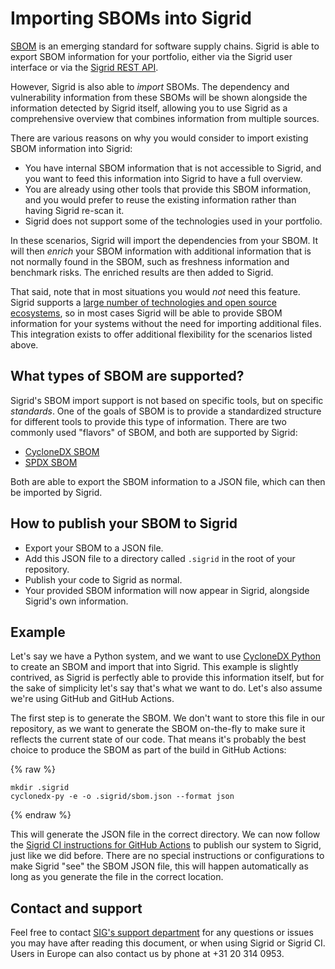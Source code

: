 # Importing SBOMs into Sigrid

[SBOM](https://en.wikipedia.org/wiki/Software_supply_chain) is an emerging standard for software supply chains. Sigrid is able to export SBOM information for your portfolio, either via the Sigrid user interface or via the [Sigrid REST API](sigrid-api-documentation.md).

However, Sigrid is also able to *import* SBOMs. The dependency and vulnerability information from these SBOMs will be shown alongside the information detected by Sigrid itself, allowing you to use Sigrid as a comprehensive overview that combines information from multiple sources.

There are various reasons on why you would consider to import existing SBOM information into Sigrid:

- You have internal SBOM information that is not accessible to Sigrid, and you want to feed this information into Sigrid to have a full overview.
- You are already using other tools that provide this SBOM information, and you would prefer to reuse the existing information rather than having Sigrid re-scan it.
- Sigrid does not support some of the technologies used in your portfolio.

In these scenarios, Sigrid will import the dependencies from your SBOM. It will then *enrich* your SBOM information with additional information that is not normally found in the SBOM, such as freshness information and benchmark risks. The enriched results are then added to Sigrid.

That said, note that in most situations you would *not* need this feature. Sigrid supports a [large number of technologies and open source ecosystems](../reference/technology-support.md), so in most cases Sigrid will be able to provide SBOM information for your systems without the need for importing additional files. This integration exists to offer additional flexibility for the scenarios listed above.

## What types of SBOM are supported?

Sigrid's SBOM import support is not based on specific tools, but on specific *standards*. One of the goals of SBOM is to provide a standardized structure for different tools to provide this type of information. There are two commonly used "flavors" of SBOM, and both are supported by Sigrid:

- [CycloneDX SBOM](https://cyclonedx.org/capabilities/sbom/)
- [SPDX SBOM](https://github.com/opensbom-generator/spdx-sbom-generator)

Both are able to export the SBOM information to a JSON file, which can then be imported by Sigrid.

## How to publish your SBOM to Sigrid

- Export your SBOM to a JSON file.
- Add this JSON file to a directory called `.sigrid` in the root of your repository.
- Publish your code to Sigrid as normal.
- Your provided SBOM information will now appear in Sigrid, alongside Sigrid's own information.

## Example

Let's say we have a Python system, and we want to use [CycloneDX Python](https://github.com/CycloneDX/cyclonedx-python) to create an SBOM and import that into Sigrid. This example is slightly contrived, as Sigrid is perfectly able to provide this information itself, but for the sake of simplicity let's say that's what we want to do. Let's also assume we're using GitHub and GitHub Actions.

The first step is to generate the SBOM. We don't want to store this file in our repository, as we want to generate the SBOM on-the-fly to make sure it reflects the current state of our code. That means it's probably the best choice to produce the SBOM as part of the build in GitHub Actions:

{% raw %}
```
mkdir .sigrid
cyclonedx-py -e -o .sigrid/sbom.json --format json
```
{% endraw %}

This will generate the JSON file in the correct directory. We can now follow the [Sigrid CI instructions for GitHub Actions](../sigridci-integration/github-actions.md) to publish our system to Sigrid, just like we did before. There are no special instructions or configurations to make Sigrid "see" the SBOM JSON file, this will happen automatically as long as you generate the file in the correct location.

## Contact and support

Feel free to contact [SIG's support department](mailto:support@softwareimprovementgroup.com) for any questions or issues you may have after reading this document, or when using Sigrid or Sigrid CI. Users in Europe can also contact us by phone at +31 20 314 0953.

